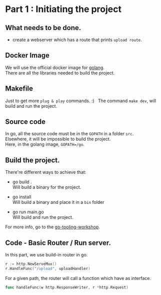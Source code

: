 # Part 1 : Initiating the project

## What needs to be done.

 - create a webserver which has a route that prints `upload route`.

## Docker Image

We will use the official docker image for [golang](https://hub.docker.com/_/golang/).  
There are all the libraries needed to build the project.  

## Makefile

Just to get more `plug & play` commands. :)  
The command `make dev`, will build and run the project.  

## Source code

In go, all the source code must be in the `GOPATH` in a folder `src`.  
Elsewhere, it will be impossible to build the project.  
Here, in the golang image, `GOPATH=/go`.  

 ## Build the project.

There're different ways to achieve that:

 - go build .  
 Will build a binary for the project.

 - go install  
 Will build a binary and place it in a `bin` folder

 - go run main.go  
 Will build and run the project.

 For more info, go to the [go-tooling-workshop](https://github.com/campoy/go-tooling-workshop/tree/master/2-building-artifacts).

 ## Code - Basic Router / Run server. 

 In this part, we use build-in router in go.

 ```go
r := http.NewServeMux()
r.HandleFunc("/upload", uploadHandler)
 ```

 For a given path, the router will call a function which have as interface.

 ```go
func handleFunc(w http.ResponseWriter, r *http.Request)
 ```
 
